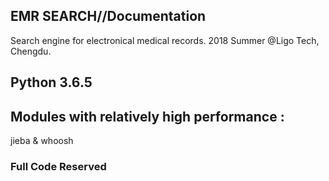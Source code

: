 ## EMR SEARCH//Documentation 
Search engine for electronical medical records.
2018 Summer @Ligo Tech, Chengdu.

## Python 3.6.5
## Modules with relatively high performance :
jieba & whoosh

### Full Code Reserved
